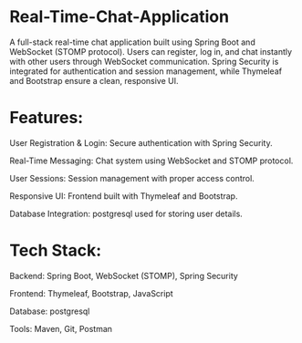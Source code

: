 # Real-Time-Chat-Application
A full-stack real-time chat application built using Spring Boot and WebSocket (STOMP protocol). Users can register, log in, and chat instantly with other users through WebSocket communication. Spring Security is integrated for authentication and session management, while Thymeleaf and Bootstrap ensure a clean, responsive UI.

 # Features:
User Registration & Login: Secure authentication with Spring Security.

Real-Time Messaging: Chat system using WebSocket and STOMP protocol.

User Sessions: Session management with proper access control.

Responsive UI: Frontend built with Thymeleaf and Bootstrap.

Database Integration: postgresql used for storing user details.

# Tech Stack:
Backend: Spring Boot, WebSocket (STOMP), Spring Security

Frontend: Thymeleaf, Bootstrap, JavaScript

Database: postgresql

Tools: Maven, Git, Postman





